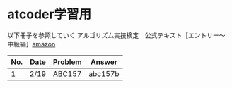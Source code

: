 # atcoder学習用

以下冊子を参照していく
アルゴリズム実技検定　公式テキスト［エントリー～中級編］[amazon](https://www.amazon.co.jp/%E3%82%A2%E3%83%AB%E3%82%B4%E3%83%AA%E3%82%BA%E3%83%A0%E5%AE%9F%E6%8A%80%E6%A4%9C%E5%AE%9A-%E5%85%AC%E5%BC%8F%E3%83%86%E3%82%AD%E3%82%B9%E3%83%88%EF%BC%BB%E3%82%A8%E3%83%B3%E3%83%88%E3%83%AA%E3%83%BC%EF%BD%9E%E4%B8%AD%E7%B4%9A%E7%B7%A8%EF%BC%BD-Compass-Books%E3%82%B7%E3%83%AA%E3%83%BC%E3%82%BA-%E5%B2%A9%E4%B8%8B-%E7%9C%9F%E4%B9%9F-ebook/dp/B08QRNJ7M3/ref=sr_1_9?__mk_ja_JP=%E3%82%AB%E3%82%BF%E3%82%AB%E3%83%8A&crid=23RK40VQPGQO2&keywords=%E3%82%A2%E3%83%AB%E3%82%B4%E3%83%AA%E3%82%BA%E3%83%A0&qid=1708331489&s=books&sprefix=%E3%82%A2%E3%83%AB%E3%82%B4%E3%83%AA%E3%82%BA%E3%83%A0%2Cstripbooks%2C284&sr=1-9)

|No.|Date|Problem|Answer|
|---|---|---|---|
|1|2/19|[ABC157](https://atcoder.jp/contests/abc157/tasks/abc157_b)|[abc157b](abc157b)|
